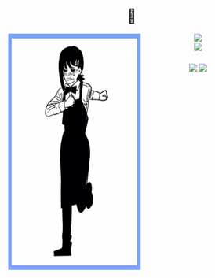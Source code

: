 <h1 align="center">🤨</h1>

<p align="center">
  <img src="kobeni_border_whitebg.gif" align="left" height="480" width="270"/>
  <img src="https://skillicons.dev/icons?i=py,apple,cpp,c" height="60" /><br/>
  <img src="https://skillicons.dev/icons?i=jetbrains,bash,neovim,octave,julia" height="60" />
</p>

###

<div align="center">
  <img src="https://streak-stats.demolab.com?user=itsFeby&theme=tokyonight&hide_border=false&border_radius=5" height="150" />
  <img src="https://github-readme-stats.vercel.app/api/top-langs/?username=itsFeby&layout=compact&theme=tokyonight&hide_border=false" height="150" />
</div>
